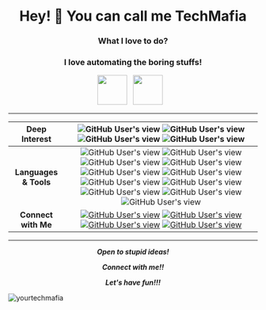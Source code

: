 <h1 align="center">Hey! 👋 You can call me TechMafia</h1>
<h3 align="center">What I love to do?</h3>
<h3 align="center">I love automating the boring stuffs!</h3>

<p align="center">
<a href="https://github.com/yourtechmafia"><img src="https://d33wubrfki0l68.cloudfront.net/a040d3fe135a512291b3bcab94c329c590e5c275/a2511/images/github-octocat.svg" width="60" height="60"></a>&nbsp;&nbsp;&nbsp;<a href="https://www.linkedin.com/in/techmafia/"><img src="https://cdn4.iconfinder.com/data/icons/social-messaging-ui-color-shapes-2-free/128/social-linkedin-circle-512.png" width="60" height="60"></a>&nbsp;&nbsp;&nbsp;</p>

---
| Deep Interest | <img alt="GitHub User's view" src="https://img.shields.io/badge/%20-Cloud%20Native-%23AA52BC?style=for-the-badge"> <img alt="GitHub User's view" src="https://img.shields.io/badge/%20-DevOps%20Architecture-%23AA52BC?style=for-the-badge"> <img alt="GitHub User's view" src="https://img.shields.io/badge/%20-Machine%20Learning-%239547A5?style=for-the-badge"> <img alt="GitHub User's view" src="https://img.shields.io/badge/%20-Artificial%20Intelligence-%23803D8D?style=for-the-badge"> |
| :---: | :---: |
| <b>Languages & Tools</b>    | <img alt="GitHub User's view" src="https://img.shields.io/badge/%20-Arduino-%23FFF192?style=for-the-badge"> <img alt="GitHub User's view" src="https://img.shields.io/badge/%20-C%2B%2B-%23FFEA61?style=for-the-badge"> <img alt="GitHub User's view" src="https://img.shields.io/badge/%20-Python-%23FFDD3C?style=for-the-badge"> <img alt="GitHub User's view" src="https://img.shields.io/badge/%20-Django-%23E8B631?style=for-the-badge"> <img alt="GitHub User's view" src="https://img.shields.io/badge/%20-Django-%23E59D1B?style=for-the-badge"> <img alt="GitHub User's view" src="https://img.shields.io/badge/%20-AWS-%23E08307?style=for-the-badge"> <img alt="GitHub User's view" src="https://img.shields.io/badge/%20-Linux-%23FF6700?style=for-the-badge"> <img alt="GitHub User's view" src="https://img.shields.io/badge/%20-HTML5-%23F55301?style=for-the-badge"> <img alt="GitHub User's view" src="https://img.shields.io/badge/%20-CSS-%23DE4B00?style=for-the-badge"> <img alt="GitHub User's view" src="https://img.shields.io/badge/%20-Cloud-%23F03801?style=for-the-badge"> <img alt="GitHub User's view" src="https://img.shields.io/badge/%20-IaaS-%23EB1C01?style=for-the-badge"> |
| <b>Connect with Me</b>  | <a href="https://www.linkedin.com/in/techmafia/"><img alt="GitHub User's view" src="https://img.shields.io/badge/%20-LinkedIn-%2300172D?style=for-the-badge"></a> <a href="mailto: ismailajagbe@gmail.com"><img alt="GitHub User's view" src="https://img.shields.io/badge/%20-Gmail-%23000B18?style=for-the-badge"></a> <a href="https://wa.me/2348166164289"><img alt="GitHub User's view" src="https://img.shields.io/badge/%20-WhatsApp-%23000B18?style=for-the-badge"></a> <a href="https://twitter.com/techmafia_"><img alt="GitHub User's view" src="https://img.shields.io/badge/%20-Twitter-%23000B18?style=for-the-badge"></a>|

---
<p align = "center">
  <I><B>Open to stupid ideas!</B></I>
</p>
<p align = "center">
  <I><B>Connect with me!!</B></I>
</p>
<p align = "center">
  <I><B>Let's have fun!!!</B></I>
</p>
<p><img align="center" src="https://github-readme-stats.vercel.app/api/top-langs?username=yourtechmafia&show_icons=true&locale=en&layout=compact" alt="yourtechmafia" /></p>
<p><align="center" src="https://github-readme-stats.vercel.app/api/top-langs?username=yourtechmafia&show_icons=true&locale=en&layout=compact" alt="yourtechmafia" /></p>
